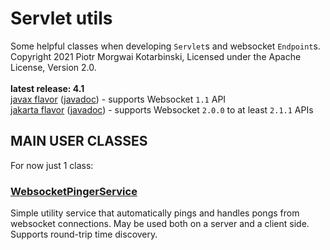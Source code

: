 # Servlet utils

Some helpful classes when developing `Servlet`s and websocket `Endpoint`s.<br/>
Copyright 2021 Piotr Morgwai Kotarbinski, Licensed under the Apache License, Version 2.0.<br/>
<br/>
**latest release: 4.1**<br/>
[javax flavor](https://search.maven.org/artifact/pl.morgwai.base/servlet-utils/4.1-javax/jar)
([javadoc](https://javadoc.io/doc/pl.morgwai.base/servlet-utils/4.1-javax)) - supports Websocket `1.1` API<br/>
[jakarta flavor](https://search.maven.org/artifact/pl.morgwai.base/servlet-utils/4.1-jakarta/jar)
([javadoc](https://javadoc.io/doc/pl.morgwai.base/servlet-utils/4.1-jakarta)) - supports Websocket `2.0.0` to at least `2.1.1` APIs


## MAIN USER CLASSES

For now just 1 class:
### [WebsocketPingerService](https://javadoc.io/doc/pl.morgwai.base/servlet-utils/latest/pl/morgwai/base/servlet/utils/WebsocketPingerService.html)
Simple utility service that automatically pings and handles pongs from websocket connections. May be used both on a server and a client side. Supports round-trip time discovery.
